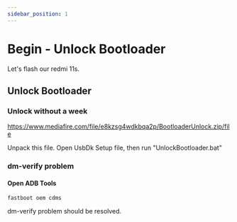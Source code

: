 ```yaml
---
sidebar_position: 1
---
```


# Begin - Unlock Bootloader

Let's flash our redmi 11s.

## Unlock Bootloader

### Unlock without a week
https://www.mediafire.com/file/e8kzsg4wdkbqa2p/BootloaderUnlock.zip/file

Unpack this file. Open UsbDk Setup file, then run "UnlockBootloader.bat"

### dm-verify problem

#### Open ADB Tools

```
fastboot oem cdms
```
dm-verify problem should be resolved.

